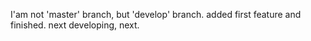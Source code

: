 I'am not 'master' branch, but 'develop' branch.
added first feature and finished.
next developing, next.